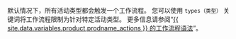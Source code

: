 默认情况下，所有活动类型都会触发一个工作流程。 您可以使用 `types（类型）` 关键词将工作流程限制为针对特定活动类型。 更多信息请参阅“[{{ site.data.variables.product.prodname_actions }} 的工作流程语法](/articles/workflow-syntax-for-github-actions#onevent_nametypes)”。
